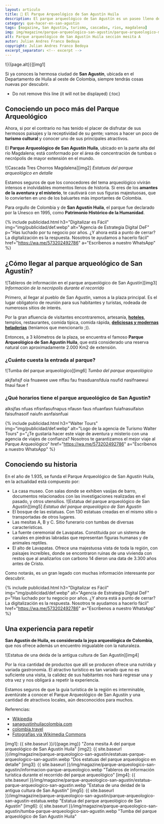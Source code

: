 ```yaml
---
layout: articulo
title: 🌄 El Parque Arqueológico de San Agustín Huila
description: El parque arqueológico de San Agustín es un paseo lleno de descubrimientos misteriosos e impresionantes. Ven a conocer esta asombrosa cultura
category: que-hacer-en-san-agustin
tags: [magazine, San Agustín, turismo, cascadas, rios, magdalena]
img: img/magazine/parque-arqueologico-san-agustin/parque-arqueologico-mesita-a.webp
alt: Parque arqueológico de San Agustín Huila sección mesita A
autor: Julian Andres Franco Bedoya
copyright: Julian Andres Franco Bedoya
excerpt_separator: <!-- excerpt -->
---
```

![{{page.alt}}][img1]

Si ya conoces la hermosa ciudad de **San Agustín**, ubicada en el Departamento de Huila al oeste de Colombia, siempre tendrás cosas nuevas por descubrir.
<!-- excerpt -->

* Do not remove this line (it will not be displayed)
{:toc}

## Conociendo un poco más del Parque Arqueológico

Ahora, si por el contrario no has tenido el placer de disfrutar de sus hermosos paisajes y la receptividad de su gente; vamos a hacer un poco de **turismo cultural** y conocer uno de sus principales atractivos.

El **Parque Arqueológico de San Agustín Huila**, ubicado en la parte alta del río Magdalena; está conformado por el área de concentración de tumbas o necrópolis de mayor extensión en el mundo.

![Cascada Tres Chorros Magdalena][img2]
*Estatuas del parque arqueológico en detalle*

Estamos seguros de que los conocedores del tema arqueológico vivirán intensos e inolvidables momentos llenos de historia. Si eres de los **amantes de la aventura y el misterio**, te cautivará con sus figuras majestuosas, que lo convierten en uno de los baluartes más importantes de Colombia.

Para orgullo de Colombia y de **San Agustín Huila**, el parque fue declarado por la Unesco en 1995, como **Patrimonio Histórico de la Humanidad**.

<!-- PUBLICIDAD -->
{% include publicidad.html h3="Digitalizar es Fácil" img="img/publicidad/def.webp" alt="Agencia de Estrategia Digital DeF" p="Has luchado por tu negocio por años. ¿Y ahora está a punto de cerrar? La digitalización es la respuesta. Nosotros te ayudamos a hacerlo fácil" href="https://wa.me/573202492786" a="Escríbenos a nuestro WhatsApp" %}

## ¿Cómo llegar al parque arqueológico de San Agustín?

![Tableros de información en el parque arqueológico de San Agustín][img3]
*Información de la necrópolis durante el recorrido*

Primero, al llegar al pueblo de San Agustín, vamos a la plaza principal. Es el lugar obligatorio de reunión para sus habitantes y turistas, rodeada de numerosos sitios de interés.

Por la gran afluencia de visitantes encontraremos, artesanía, **[hoteles](https://sanagustinhuilacolombia.com.co/hoteles-san-agustin-huila-colombia/)**, templos, restaurantes, comida típica, comida rápida, **[deliciosas y modernas heladerías](https://gurcoff.com)** (teníamos que mencionarlo ;)).

Entonces, a 3 kilómetros de la plaza, se encuentra el famoso **Parque Arqueológico de San Agustín Huila**, que está considerado una reserva natural con aproximadamente 2.000 Km2 de extensión.

### ¿Cuánto cuesta la entrada al parque?

![Tumba del parque arqueológico][img6]
*Tumba del parque arqueológico*

 akjfañsjf oia fnuawee uwe nffau fau fnasduansfduia nsufid nasifnaewui fnaui faue f

### ¿Qué horarios tiene el parque arqueológico de San Agustín?

alksjfas nfuas nfisnfasufnapus nfausn faus nfuanfasn fuiafnasuifaisn faisufnasoif naiufn asnfaisnfuai

<!-- PUBLICIDAD -->
{% include publicidad.html h3="Walter Tours" img="img/publicidad/def.webp" alt="Logo de la agencia de Turismo Walter Tours" p="¿Te gustaría hacer este viaje de aventura y misterio con una agencia de viajes de confianza? Nosotros te garantizamos el mejor viaje al Parque Arqueológico" href="https://wa.me/573202492786" a="Escríbenos a nuestro WhatsApp" %}

## Conociendo su historia

En el año de 1.935, se funda el Parque Arqueológico de San Agustín Huila, en la actualidad está compuesto por:

* La casa museo. Con salas donde se exhiben vasijas de barro, documentos relacionados con las investigaciones realizadas en el pasado, y otros utensilios.
![Estatua del parque arqueológico de San Agustín][img5]
*Estatua del parque arqueológico de San Agustín*
* El bosque de las estatuas. Con 130 estatuas creadas en el mismo sitio o transportadas de otros lugares.
* Las mesitas A, B y C. Sitio funerario con tumbas de diversas características.
* La fuente ceremonial de Lavapatas. Constituida por un sistema de canales en piedras labradas que representan figuras humanas y de animales reptiles.
* El alto de Lavapatas. Ofrece una majestuosa vista de toda la región, con paisajes increíbles, donde se encontraron ruinas de una vivienda con restos que al analizarlos con carbono 14 dieron una data de 3.300 años antes de Cristo.

Como notarás, es un gran legado con muchas información interesante por descubrir.

<!-- PUBLICIDAD -->
{% include publicidad.html h3="Digitalizar es Fácil" img="img/publicidad/def.webp" alt="Agencia de Estrategia Digital DeF" p="Has luchado por tu negocio por años. ¿Y ahora está a punto de cerrar? La digitalización es la respuesta. Nosotros te ayudamos a hacerlo fácil" href="https://wa.me/573202492786" a="Escríbenos a nuestro WhatsApp" %}

## Una experiencia para repetir

**San Agustín de Huila, es considerada la joya arqueológica de Colombia**, que nos ofrece además un encuentro inigualable con la naturaleza.

![Estatua de una deida de la antigua cultura de San Agustín][img4]

Por la rica cantidad de productos que allí se producen ofrece una nutrida y variada gastronomía. El atractivo turístico es tan variado que no es suficiente una visita, la calidez de sus habitantes nos hará regresar una y otra vez y nos obligará a repetir la experiencia.

Estamos seguros de que la guía turística de la región es interminable, aventúrate a conocer el Parque Arqueológico de San Agustín y una cantidad de atractivos locales, aún desconocidos para muchos.

Referencias:

* [Wikipedia](https://es.wikipedia.org/wiki/Parque_arqueológico_de_San_Agustin)
* [sanagustinhuilacolombia.com](https://sanagustinhuilacolombia.com.co/parque-arqueologico-de-san-agustin/)
* [colombia.travel](https://colombia.travel/es/san-agustin)
* [Fotografías via Wikimedia Commons](https://commons.wikimedia.org/w/index.php?title=Special:Search&limit=20&offset=80&profile=default&search=parque+arqueologico+de+san+agustin&advancedSearch-current={}&ns0=1&ns6=1&ns12=1&ns14=1&ns100=1&ns106=1)

[img1]: {{ site.baseurl }}/{{page.img}} "Zona mesita A del parque arqueológico de San Agustín Huila"
[img2]: {{ site.baseurl }}/img/magazine/parque-arqueologico-san-agustin/estatuas-parque-arqueologico-san-agustin.webp "Dos estatuas del parque arqueologico en detalle"
[img3]: {{ site.baseurl }}/img/magazine/parque-arqueologico-san-agustin/informacion-parque-arqueologico.webp "Tableros de información turística durante el recorrido del parque arqueológico"
[img4]: {{ site.baseurl }}/img/magazine/parque-arqueologico-san-agustin/estatua-parque-arqueologico-san-agustin.webp "Estatua de una deidad de la antigua cultura de San Agustín"
[img5]: {{ site.baseurl }}/img/magazine/parque-arqueologico-san-agustin/parque-arqueologico-san-agustin-estatua.webp "Estatua del parque arqueológico de San Agustín"
[img6]: {{ site.baseurl }}/img/magazine/parque-arqueologico-san-agustin/tumba-parque-arqueologico-san-agustin.webp "Tumba del parque arqueológico de San Agustín Huila"
